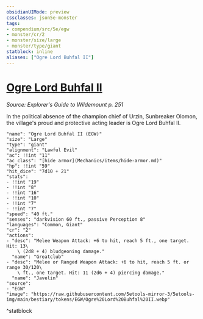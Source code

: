 ```yaml
---
obsidianUIMode: preview
cssclasses: json5e-monster
tags:
- compendium/src/5e/egw
- monster/cr/2
- monster/size/large
- monster/type/giant
statblock: inline
aliases: ["Ogre Lord Buhfal II"]
---
```

# [Ogre Lord Buhfal II](Mechanics\bestiary\npc/ogre-lord-buhfal-ii-egw.md)
*Source: Explorer's Guide to Wildemount p. 251*  

In the political absence of the champion chief of Urzin, Sunbreaker Olomon, the village's proud and protective acting leader is Ogre Lord Buhfal II.

```statblock
"name": "Ogre Lord Buhfal II (EGW)"
"size": "Large"
"type": "giant"
"alignment": "Lawful Evil"
"ac": !!int "11"
"ac_class": "[hide armor](Mechanics/items/hide-armor.md)"
"hp": !!int "59"
"hit_dice": "7d10 + 21"
"stats":
- !!int "19"
- !!int "8"
- !!int "16"
- !!int "10"
- !!int "7"
- !!int "7"
"speed": "40 ft."
"senses": "darkvision 60 ft., passive Perception 8"
"languages": "Common, Giant"
"cr": "2"
"actions":
- "desc": "Melee Weapon Attack: +6 to hit, reach 5 ft., one target. Hit: 13\
    \ (2d8 + 4) bludgeoning damage."
  "name": "Greatclub"
- "desc": "Melee or Ranged Weapon Attack: +6 to hit, reach 5 ft. or range 30/120\
    \ ft., one target. Hit: 11 (2d6 + 4) piercing damage."
  "name": "Javelin"
"source":
- "EGW"
"image": "https://raw.githubusercontent.com/5etools-mirror-3/5etools-img/main/bestiary/tokens/EGW/Ogre%20Lord%20Buhfal%20II.webp"
```
^statblock